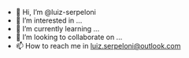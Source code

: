 - 👋 Hi, I’m @luiz-serpeloni
- 👀 I’m interested in ...
- 🌱 I’m currently learning ...
- 💞️ I’m looking to collaborate on ...
- 📫 How to reach me in luiz.serpeloni@outlook.com

<!---
luiz-serpeloni/luiz-serpeloni is a ✨ special ✨ repository because its `README.md` (this file) appears on your GitHub profile.
You can click the Preview link to take a look at your changes.
--->
